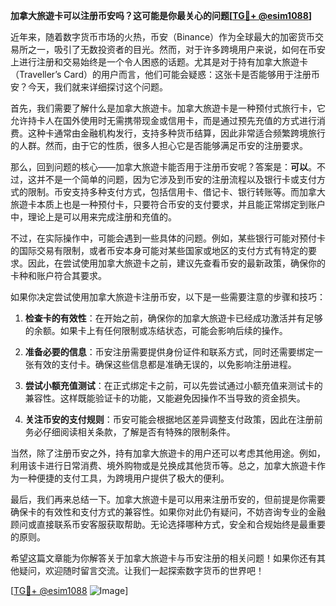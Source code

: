 **加拿大旅遊卡可以注册币安吗？这可能是你最关心的问题[[TG💪+ @esim1088](https://t.me/s/esim1088)]**

近年来，随着数字货币市场的火热，币安（Binance）作为全球最大的加密货币交易所之一，吸引了无数投资者的目光。然而，对于许多跨境用户来说，如何在币安上进行注册和交易始终是一个令人困惑的话题。尤其是对于持有加拿大旅遊卡（Traveller’s Card）的用户而言，他们可能会疑惑：这张卡是否能够用于注册币安？今天，我们就来详细探讨这个问题。

首先，我们需要了解什么是加拿大旅遊卡。加拿大旅遊卡是一种预付式旅行卡，它允许持卡人在国外使用时无需携带现金或信用卡，而是通过预先充值的方式进行消费。这种卡通常由金融机构发行，支持多种货币结算，因此非常适合频繁跨境旅行的人群。然而，由于它的性质，很多人担心它是否能够满足币安的注册要求。

那么，回到问题的核心——加拿大旅遊卡能否用于注册币安呢？答案是：**可以**。不过，这并不是一个简单的问题，因为它涉及到币安的注册流程以及银行卡或支付方式的限制。币安支持多种支付方式，包括信用卡、借记卡、银行转账等。而加拿大旅遊卡本质上也是一种预付卡，只要符合币安的支付要求，并且能正常绑定到账户中，理论上是可以用来完成注册和充值的。

不过，在实际操作中，可能会遇到一些具体的问题。例如，某些银行可能对预付卡的国际交易有限制，或者币安本身可能对某些国家或地区的支付方式有特定的要求。因此，在尝试使用加拿大旅遊卡之前，建议先查看币安的最新政策，确保你的卡种和账户符合其要求。

如果你决定尝试使用加拿大旅遊卡注册币安，以下是一些需要注意的步骤和技巧：

1. **检查卡的有效性**：在开始之前，确保你的加拿大旅遊卡已经成功激活并有足够的余额。如果卡上有任何限制或冻结状态，可能会影响后续的操作。

2. **准备必要的信息**：币安注册需要提供身份证件和联系方式，同时还需要绑定一张有效的支付卡。确保这些信息都是准确无误的，以免影响注册进程。

3. **尝试小额充值测试**：在正式绑定卡之前，可以先尝试通过小额充值来测试卡的兼容性。这样既能验证卡的功能，又能避免因操作不当导致的资金损失。

4. **关注币安的支付规则**：币安可能会根据地区差异调整支付政策，因此在注册前务必仔细阅读相关条款，了解是否有特殊的限制条件。

当然，除了注册币安之外，持有加拿大旅遊卡的用户还可以考虑其他用途。例如，利用该卡进行日常消费、境外购物或是兑换成其他货币等。总之，加拿大旅遊卡作为一种便捷的支付工具，为跨境用户提供了极大的便利。

最后，我们再来总结一下。加拿大旅遊卡是可以用来注册币安的，但前提是你需要确保卡的有效性和支付方式的兼容性。如果你对此仍有疑问，不妨咨询专业的金融顾问或直接联系币安客服获取帮助。无论选择哪种方式，安全和合规始终是最重要的原则。

希望这篇文章能为你解答关于加拿大旅遊卡与币安注册的相关问题！如果你还有其他疑问，欢迎随时留言交流。让我们一起探索数字货币的世界吧！

[[TG💪+ @esim1088](https://t.me/s/esim1088) ![Image](https://i.postimg.cc/4NQfJmqS/Snipaste-2025-05-13-00-14-12.png)]